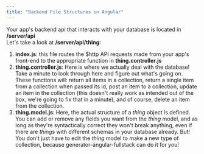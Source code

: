 ```yaml
---
title: "Backend File Structures in Angular"
---
```


Your app's backend api that interacts with your database is located in **/server/api**  
Let's take a look at **/server/api/thing**:

1.  **index.js**: this file routes the $http API requests made from your app's front-end to the appropriate function in **thing.controller.js**
2.  **thing.controller.js**: Here is where we actually deal with the database! Take a minute to look through here and figure out what's going on. These functions will: return all items in a collection, return a single item from a collection when passed its id, post an item to a collection, update an item in the collection (this doesn't really work as intended out of the box, we're going to fix that in a minute), and of course, delete an item from the collection.
3.  **thing.model.js**: Here, the actual structure of a _thing_ object is defined. You can add or remove any fields you want from the _thing_ model, and as long as they're syntactically correct they won't break anything, even if there are _things_ with different schemas in your database already. But! You don't just have to edit the _thing_ model to make a new type of collection, because generator-angular-fullstack can do it for you!
